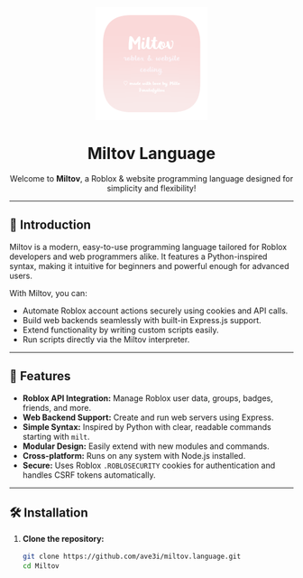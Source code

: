 <p align="center">
  <img src="https://github.com/ave3i/miltov.language/blob/main/icons/logo.png?raw=true" alt="Miltov logo" width="200" />
</p>

<h1 align="center">Miltov Language</h1>

<p align="center">
  Welcome to <b>Miltov</b>, a Roblox & website programming language designed for simplicity and flexibility!
</p>

---

## 🚀 Introduction

Miltov is a modern, easy-to-use programming language tailored for Roblox developers and web programmers alike. It features a Python-inspired syntax, making it intuitive for beginners and powerful enough for advanced users.

With Miltov, you can:

- Automate Roblox account actions securely using cookies and API calls.
- Build web backends seamlessly with built-in Express.js support.
- Extend functionality by writing custom scripts easily.
- Run scripts directly via the Miltov interpreter.

---

## 🌟 Features

- **Roblox API Integration:** Manage Roblox user data, groups, badges, friends, and more.
- **Web Backend Support:** Create and run web servers using Express.
- **Simple Syntax:** Inspired by Python with clear, readable commands starting with `milt`.
- **Modular Design:** Easily extend with new modules and commands.
- **Cross-platform:** Runs on any system with Node.js installed.
- **Secure:** Uses Roblox `.ROBLOSECURITY` cookies for authentication and handles CSRF tokens automatically.

---

## 🛠 Installation

1. **Clone the repository:**

   ```bash
   git clone https://github.com/ave3i/miltov.language.git
   cd Miltov
